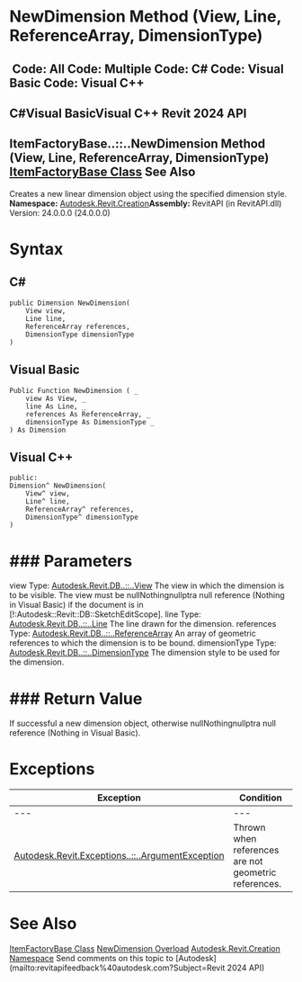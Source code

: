 # NewDimension Method (View, Line, ReferenceArray, DimensionType)

﻿
 Code: All Code: Multiple Code: C# Code: Visual Basic Code: Visual C++   
---  
C#Visual BasicVisual C++
Revit 2024 API  
---  
ItemFactoryBase..::..NewDimension Method (View, Line, ReferenceArray, DimensionType)  
[ItemFactoryBase Class](cba2c84a-22c0-e6e7-a99c-67656901853a.md "ItemFactoryBase Class") See Also  
---  
Creates a new linear dimension object using the specified dimension style.
**Namespace:** [Autodesk.Revit.Creation](ded320da-058a-4edd-0418-0582389559a7.md "Autodesk.Revit.Creation Namespace")**Assembly:** RevitAPI (in RevitAPI.dll) Version: 24.0.0.0 (24.0.0.0)
# Syntax
C#  
---  
```text
public Dimension NewDimension(
	View view,
	Line line,
	ReferenceArray references,
	DimensionType dimensionType
)
```
  
Visual Basic  
---  
```text
Public Function NewDimension ( _
	view As View, _
	line As Line, _
	references As ReferenceArray, _
	dimensionType As DimensionType _
) As Dimension
```
  
Visual C++  
---  
```text
public:
Dimension^ NewDimension(
	View^ view, 
	Line^ line, 
	ReferenceArray^ references, 
	DimensionType^ dimensionType
)
```
  
# ### Parameters
view
    Type: [Autodesk.Revit.DB..::..View](fb92a4e7-f3a7-ef14-e631-342179b18de9.md "View Class") The view in which the dimension is to be visible. The view must be nullNothingnullptra null reference (Nothing in Visual Basic) if the document is in [!:Autodesk::Revit::DB::SketchEditScope]. 
line
    Type: [Autodesk.Revit.DB..::..Line](e7329450-434a-918b-661c-65e15e0585a5.md "Line Class") The line drawn for the dimension. 
references
    Type: [Autodesk.Revit.DB..::..ReferenceArray](bc9192b5-6666-a8de-0128-87dae479fd6a.md "ReferenceArray Class") An array of geometric references to which the dimension is to be bound. 
dimensionType
    Type: [Autodesk.Revit.DB..::..DimensionType](a6f6655d-3383-a0ea-670d-0bbe6d2bb964.md "DimensionType Class") The dimension style to be used for the dimension. 
# ### Return Value
If successful a new dimension object, otherwise nullNothingnullptra null reference (Nothing in Visual Basic). 
# Exceptions
| Exception | Condition |
| --- | --- |
| --- | --- |
| [Autodesk.Revit.Exceptions..::..ArgumentException](2e6e4206-97a8-dd4b-df5d-4269f4bb6088.md "ArgumentException Class") | Thrown when references are not geometric references. |

# See Also
[ItemFactoryBase Class](cba2c84a-22c0-e6e7-a99c-67656901853a.md "ItemFactoryBase Class")
[NewDimension Overload](454df2e4-5ccb-b00d-434b-f3e7fdb75e8e.md "NewDimension Method")
[Autodesk.Revit.Creation Namespace](ded320da-058a-4edd-0418-0582389559a7.md "Autodesk.Revit.Creation Namespace")
Send comments on this topic to [Autodesk](mailto:revitapifeedback%40autodesk.com?Subject=Revit 2024 API)